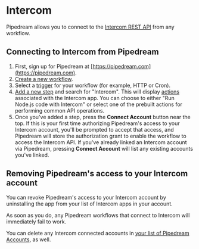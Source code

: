 # Intercom

Pipedream allows you to connect to the [Intercom REST API](https://developers.intercom.com/intercom-api-reference/reference) from any workflow.

## Connecting to Intercom from Pipedream

1. First, sign up for Pipedream at [https://pipedream.com](https://pipedream.com). 
2. [Create a new workflow](https://pipedream.com/new).
3. Select a [trigger](/workflows/steps/triggers/) for your workflow (for example, HTTP or Cron).
4. [Add a new step](/workflows/steps/) and search for "Intercom". This will display [actions](/components#actions) associated with the Intercom app. You can choose to either "Run Node.js code with Intercom" or select one of the prebuilt actions for performing common API operations.
5. Once you've added a step, press the **Connect Account** button near the top. If this is your first time authorizing Pipedream's access to your Intercom account, you'll be prompted to accept that access, and Pipedream will store the authorization grant to enable the workflow to access the Intercom API. If you've already linked an Intercom account via Pipedream, pressing **Connect Account** will list any existing accounts you've linked.

## Removing Pipedream's access to your Intercom account

You can revoke Pipedream's access to your Intercom account by uninstalling the app from your list of Intercom apps in your account.

As soon as you do, any Pipedream workflows that connect to Intercom will immediately fail to work.

You can delete any Intercom connected accounts in [your list of Pipedream Accounts](https://pipedream.com/accounts), as well.

<Footer />
